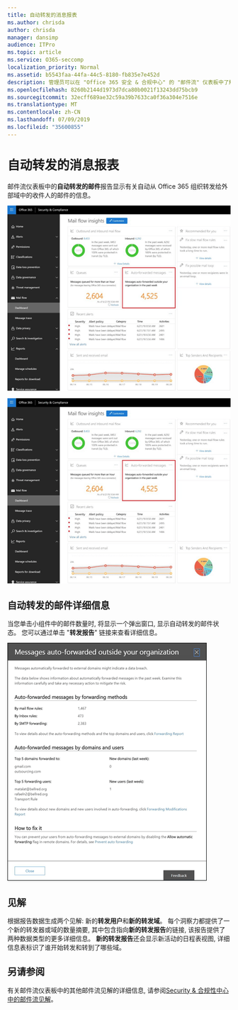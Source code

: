 ```yaml
---
title: 自动转发的消息报表
ms.author: chrisda
author: chrisda
manager: dansimp
audience: ITPro
ms.topic: article
ms.service: O365-seccomp
localization_priority: Normal
ms.assetid: b5543faa-44fa-44c5-8180-fb835e7e452d
description: 管理员可以在 "Office 365 安全 & 合规中心" 的 "邮件流" 仪表板中了解 "自动转发的邮件" 报告。
ms.openlocfilehash: 8260b2144d1973d7dca80b0021f13243dd75bcb9
ms.sourcegitcommit: 32ecff689ae32c59a39b7633ca0f36a304e7516e
ms.translationtype: MT
ms.contentlocale: zh-CN
ms.lasthandoff: 07/09/2019
ms.locfileid: "35600855"
---
```

# <a name="auto-forwarded-messages-report"></a>自动转发的消息报表

邮件流仪表板中的**自动转发的邮件**报告显示有关自动从 Office 365 组织转发给外部域中的收件人的邮件的信息。

![自动转发的邮件在 Office 365 安全 & 合规中心中的洞察力](media/8bc2600b-71c3-4b37-b4d0-9435fe0cfc8d.png)

!["Office 365 安全 & 合规中心" 的 "邮件流" 仪表板中的自动转发的邮件报告](media/8bc2600b-71c3-4b37-b4d0-9435fe0cfc8d.png)

## <a name="auto-forwarded-messages-details"></a>自动转发的邮件详细信息

当您单击小组件中的邮件数量时, 将显示一个弹出窗口, 显示自动转发的邮件状态。 您可以通过单击 "**转发报告**" 链接来查看详细信息。

!["自动转发的邮件" 报告在 Office 365 安全 & 合规中心 "中的" 详细信息 "浮出控件](media/87d0fb1e-d2ef-4901-b17c-ec32d23a539e.png)

## <a name="insights"></a>见解

根据报告数据生成两个见解: 新的**转发用户**和**新的转发域**。 每个洞察力都提供了一个新的转发器或域的数量摘要, 其中包含指向**新的转发报告**的链接, 该报告提供了两种数据类型的更多详细信息。 **新的转发报告**还会显示新活动的日程表视图, 详细信息表标识了谁开始转发和转到了哪些域。

## <a name="see-also"></a>另请参阅

有关邮件流仪表板中的其他邮件流见解的详细信息, 请参阅[Security & 合规性中心中的邮件流见解](mail-flow-insights.md)。
